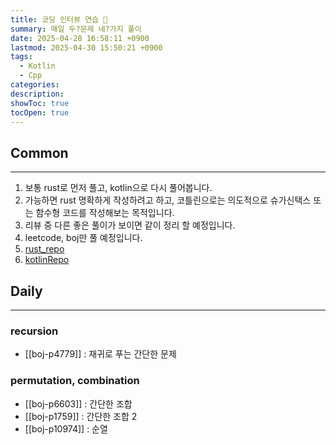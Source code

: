 ```yaml
---
title: 코딩 인터뷰 연습 🧩
summary: 매일 두?문제 네?가지 풀이
date: 2025-04-28 16:58:11 +0900
lastmod: 2025-04-30 15:50:21 +0900
tags:
  - Kotlin
  - Cpp
categories: 
description: 
showToc: true
tocOpen: true
---
```


## Common
---
1. 보통 rust로 먼저 풀고, kotlin으로 다시 풀어봅니다.
2. 가능하면 rust 명확하게 작성하려고 하고, 코틀린으로는 의도적으로 슈가신택스 또는 함수형 코드를 작성해보는 목적입니다.
3. 리뷰 중 다른 좋은 풀이가 보이면 같이 정리 할 예정입니다.
4. leetcode, boj만 풀 예정입니다.
5. [rust_repo](https://github.com/SmallzooDev/coding_interview_rust/tree/main/src/bin)
6. [kotlinRepo](https://github.com/SmallzooDev/CodingInterviewKotlin)

## Daily
---
### recursion
- [[boj-p4779]] : 재귀로 푸는 간단한 문제
### permutation, combination
- [[boj-p6603]] : 간단한 조합
- [[boj-p1759]] : 간단한 조합 2 
- [[boj-p10974]] : 순열
